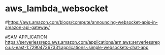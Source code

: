 # aws_lambda_websocket

#https://aws.amazon.com/blogs/compute/announcing-websocket-apis-in-amazon-api-gateway/


#SAM APPLICATION https://serverlessrepo.aws.amazon.com/applications/arn:aws:serverlessrepo:us-east-1:729047367331:applications~simple-websockets-chat-app
